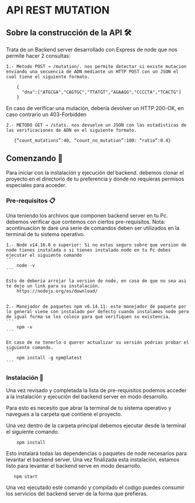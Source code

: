 # API REST MUTATION

## Sobre la construcción de la API 🛠️

Trata de un Backend server desarrollado con Express de node que nos permite hacer 2 consultas:
    
    1.- Metodo POST → /mutation/. nos permite detectar si existe mutacion enviando una secuencia de ADN mediante un HTTP POST con un JSON el cual tiene el siguiente formato.
```
    {
      "dna":["ATGCGA","CAGTGC","TTATGT","AGAAGG","CCCCTA","TCACTG"]
    }
```

En caso de verificar una mutación, debería devolver un HTTP 200-OK, en caso contrario un 403-Forbidden
    
    2.- METODO GET → /stats. nos devuelve un JSON con las estadisticas de las verificaciones de ADN en el siguiente formato.
 ```
    {“count_mutations”:40, “count_no_mutation”:100: “ratio”:0.4}
 ```
     
## Comenzando 🚀

Para iniciar con la instalación y ejecución del backend. debemos clonar el proyecto en el directorio de tu preferencia y donde no requieras permisos especiales para acceder.

### Pre-requisitos 📋

Una teniendo los archivos que componen backend server en tu Pc. debemos verificar que contemos con ciertos pre-requisitos. Nota: acontinuacion te dare una serie de comandos deben ser utilizados en la terminal de tu sistema operativo.

    1.- Node v14.16.0 o superior: Si no estas seguro sobre que version de node tienes instalada o si tienes instalado node en tu Pc debes ejecutar el siguiente comando 
    ```
        node -v
    ```

    Esto de deberia arrojar la version de node, en caso de que no sea asi te dejo un link para su instalación. 
        https://nodejs.org/es/download/


    2.- Manejador de paquetes npm v6.14.11: este manejador de paquete por lo general viene con instalado por defecto cuando instalamos node pero de igual forma se los coloco para que verifiquen su existencia.
    ```
        npm -v
    ```

    En caso de no tenerlo o querer actualizar su versión podrias probar el siguiente comando.
    ```
        npm install -g npm@latest
    ```

### Instalación 🔧

Una vez revisado y completada la lista de pre-requisitos podemos acceder a la instalación y ejecución del backend server en modo desarrollo.

Para esto es necesito que abrar la terminal de tu sistema operativo y navegues a la carpeta que contiene el proyecto.

Una vez dentro de la carpeta principal debemos ejecutar desde la terminal el siguiente comando.
```
    npm install
```

Esto instalará todas las dependencias o paquetes de node necesarios para levantar el backend server. Una vez finalizada esta instalación, estamos listo para levantar el backend serve en modo desarrollo.
```
   npm start
```

Una vez ejecutado este comando y compilado el codigo puedes consumir los servicios del backend server de la forma que prefieras.
